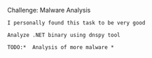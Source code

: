 Challenge: Malware Analysis

    I personally found this task to be very good

    Analyze .NET binary using dnspy tool

    TODO:*  Analysis of more malware *
